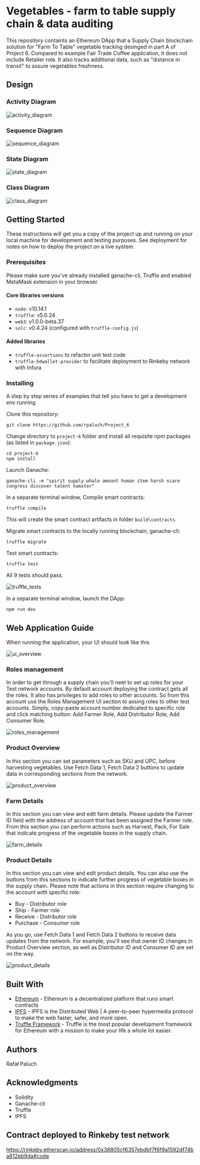 # Vegetables - farm to table supply chain & data auditing

This repository containts an Ethereum DApp that a Supply Chain blockchain solution for "Farm To Table" vegetable tracking desinged in part A of Project 6.
Compared to example Fair Trade Coffee application, it does not include Retailer role. It also tracks additional data, such as "distance in transit" to assure
vegetables freshness.

## Design

### Activity Diagram

![activity_diagram](UML/Activity%20Diagram.png)

### Sequence Diagram

![sequence_diagram](UML/Sequence%20Diagram.png)

### State Diagram

![state_diagram](UML/State%20Diagram.png)

### Class Diagram

![class_diagram](UML/Class%20Diagram.png)

## Getting Started

These instructions will get you a copy of the project up and running on your local machine for development and testing purposes. See deployment for notes on how to deploy the project on a live system.

### Prerequisites

Please make sure you've already installed ganache-cli, Truffle and enabled MetaMask extension in your browser.

#### Core libraries versions

* `node`: v10.14.1
* `truffle`: v5.0.24
* `web3`: v1.0.0-beta.37
* `solc`: v0.4.24 (configured with `truffle-config.js`)

#### Added libraries

* `truffle-assertions` to refactor unit test code
*  `truffle-hdwallet-provider` to facilitate deployment to Rinkeby network with Infura

### Installing

A step by step series of examples that tell you have to get a development env running

Clone this repository:

```
git clone https://github.com/rpaluch/Project_6
```

Change directory to ```project-6``` folder and install all requisite npm packages (as listed in ```package.json```):

```
cd project-6
npm install
```

Launch Ganache:

```
ganache-cli -m "spirit supply whale amount human item harsh scare congress discover talent hamster"
```

In a separate terminal window, Compile smart contracts:

```
truffle compile
```

This will create the smart contract artifacts in folder ```build\contracts```.

Migrate smart contracts to the locally running blockchain, ganache-cli:

```
truffle migrate
```

Test smart contracts:

```
truffle test
```

All 9 tests should pass.

![truffle_tests](images/tests_passing.png)

In a separate terminal window, launch the DApp:

```
npm run dev
```

## Web Application Guide

When running the application, your UI should look like this

![ui_overview](images/ui_overview.png)

### Roles management

In order to get through a supply chain you'll neet to set up roles for your Test network accounts. By default account
deploying the contract gets all the roles. It also has privileges to add roles to other accounts. So from this account
use the Roles Management UI section to assing roles to other test accounts. Simply, copy-paste account number dedicated
to specific role and click matching button: Add Farmer Role, Add Distributor Role, Add Consumer Role.

![roles_management](images/roles_management.png)

### Product Overview

In this section you can set parameters such as SKU and UPC, before harvesting vegetables. Use Fetch Data 1, Fetch Data 2
buttons to update data in corresponding sections from the network.

![product_overview](images/product_overview.png)

### Farm Details
In this section you can view and edit farm details. Please update the Farmer ID field with the address of account that has
been assigned the Farmer role. From this section you can perform actions such as Harvest, Pack, For Sale that indicate
progress of the vegetable boxes in the supply chain.

![farm_details](images/farm_details.png)

### Product Details
In this section you can view and edit product details. You can also use the buttons from this sections to indicate further
progress of vegetable boxes in the supply chain. Please note that actions in this section require changing to the account with
specific role:
* Buy - Distributor role
* Ship - Farmer role
* Receive - Distributor role
* Purchase - Consumer role

As you go, use Fetch Data 1 and Fetch Data 2 buttons to receive data updates from the network. For example, you'll see
that owner ID changes in Product Overview section, as well as Distributor ID and Consumer ID are set on the way.

![product_details](images/product_details.png) 

## Built With

* [Ethereum](https://www.ethereum.org/) - Ethereum is a decentralized platform that runs smart contracts
* [IPFS](https://ipfs.io/) - IPFS is the Distributed Web | A peer-to-peer hypermedia protocol
to make the web faster, safer, and more open.
* [Truffle Framework](http://truffleframework.com/) - Truffle is the most popular development framework for Ethereum with a mission to make your life a whole lot easier.


## Authors

Rafał Paluch

## Acknowledgments

* Solidity
* Ganache-cli
* Truffle
* IPFS

## Contract deployed to Rinkeby test network
https://rinkeby.etherscan.io/address/0x38805cf6357ebdbf7f6f9a1592df74ba812eb9da#code